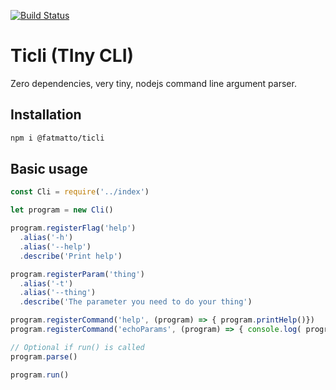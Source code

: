 [![Build Status](https://travis-ci.org/fatmatto/ticli.svg?branch=master)](https://travis-ci.org/fatmatto/ticli)

# Ticli (TIny CLI)
Zero dependencies, very tiny, nodejs command line argument parser.

## Installation

```bash
npm i @fatmatto/ticli
```

## Basic usage

```javascript
const Cli = require('../index')

let program = new Cli()

program.registerFlag('help')
  .alias('-h')
  .alias('--help')
  .describe('Print help')

program.registerParam('thing')
  .alias('-t')
  .alias('--thing')
  .describe('The parameter you need to do your thing')

program.registerCommand('help', (program) => { program.printHelp()})
program.registerCommand('echoParams', (program) => { console.log( program.get() ) })

// Optional if run() is called
program.parse()

program.run()


```
